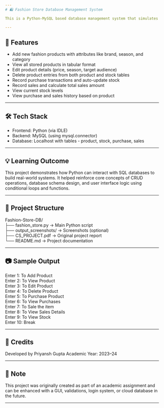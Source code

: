 ```yaml
---
# 🛍️ Fashion Store Database Management System

This is a Python-MySQL based database management system that simulates the backend operations of a fashion store. It includes modules for managing products, tracking inventory, handling purchases and sales, and editing or deleting product records. The entire application runs via a menu-driven console interface using Python.

---
```


## 🚀 Features

* Add new fashion products with attributes like brand, season, and category
* View all stored products in tabular format
* Edit product details (price, season, target audience)
* Delete product entries from both product and stock tables
* Record purchase transactions and auto-update stock
* Record sales and calculate total sales amount
* View current stock levels
* View purchase and sales history based on product

---

## 🛠️ Tech Stack

* Frontend: Python (via IDLE)
* Backend: MySQL (using mysql.connector)
* Database: Localhost with tables - product, stock, purchase, sales

---

## 💡 Learning Outcome

This project demonstrates how Python can interact with SQL databases to build real-world systems. It helped reinforce core concepts of CRUD operations, database schema design, and user interface logic using conditional loops and functions.

---

## 📂 Project Structure
  
Fashion-Store-DB/    
├── fashion_store.py       → Main Python script    
├── output_screenshots/    → Screenshots (optional)    
├── CS_PROJECT.pdf         → Original project report    
└── README.md              → Project documentation    

---

## 📷 Sample Output

Enter 1: To Add Product  
Enter 2: To View Product  
Enter 3: To Edit Product  
Enter 4: To Delete Product  
Enter 5: To Purchase Product  
Enter 6: To View Purchases  
Enter 7: To Sale the item  
Enter 8: To View Sales Details  
Enter 9: To View Stock  
Enter 10: Break

---

## 📜 Credits

Developed by Priyansh Gupta
Academic Year: 2023–24

---

## 🧠 Note

This project was originally created as part of an academic assignment and can be enhanced with a GUI, validations, login system, or cloud database in the future.

---
